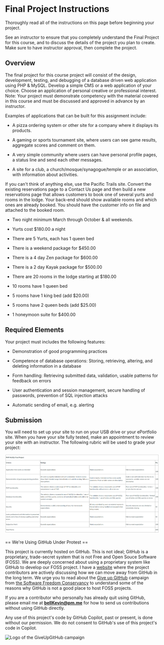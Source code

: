 # Final Project Instructions

Thoroughly read all of the instructions on this page before beginning your project.

See an instructor to ensure that you completely understand the Final Project for this course, and to discuss the details of the project you plan to create. Make sure to have instructor approval, then complete the project.

## Overview
The final project for this course project will consist of the design, development, testing, and debugging of a database driven web application using PHP & MySQL. Develop a simple CMS or a web application of your choice. Choose an application of personal creative or professional interest. Note: Your project must demonstrate competency with the material covered in this course and must be discussed and approved in advance by an instructor.

Examples of applications that can be built for this assignment include: 

- A pizza ordering system or other site for a company where it displays its products. 

- A gaming or sports tournament site, where users can see game results, aggregate scores and comment on them.

- A very simple community where users can have personal profile pages, a status line and send each other messages.

- A site for a club, a church/mosque/synagogue/temple or an association, with information about activities.

If you can't think of anything else, use the Pacific Trails site. Convert the existing reservations page to a Contact Us page and then build a new reservations page that allows customers to book one of several yurts and rooms in the lodge. Your back-end should show available rooms and which ones are already booked. You should have the customer info on file and attached to the booked room.

- Two night minimum March through October & all weekends.

- Yurts cost $180.00 a night

- There are 5 Yurts, each has 1 queen bed

- There is a weekend package for $450.00

- There is a 4 day Zen package for $600.00

- There is a 2 day Kayak package for $500.00

- There are 20 rooms in the lodge starting at $180.00

- 10 rooms have 1 queen bed

- 5 rooms have 1 king bed (add $20.00)

- 5 rooms have 2 queen beds (add $25.00)

- 1 honeymoon suite for $400.00

## Required Elements

Your project must includes the following features:

- Demonstration of good programming practices

- Competence of database operations: Storing, retrieving, altering, and deleting information in a database

- Form handling: Retrieving submitted data, validation, usable patterns for feedback on errors

- User authentication and session management, secure handling of passwords, prevention of SQL injection attacks

- Automatic sending of email, e.g. alerting

## Submission

You will need to set up your site to run on your USB drive or your ePortfolio site. When you have your site fully tested, make an appointment to review your site with an instructor. The following rubric will be used to grade your project:

![p](https://github.com/bell-kevin/finalProjectPHP2520/blob/main/points.PNG)


== We're Using GitHub Under Protest ==

This project is currently hosted on GitHub.  This is not ideal; GitHub is a
proprietary, trade-secret system that is not Free and Open Souce Software
(FOSS).  We are deeply concerned about using a proprietary system like GitHub
to develop our FOSS project. I have a [website](https://bellKevin.me) where the
project contributors are actively discussing how we can move away from GitHub
in the long term.  We urge you to read about the [Give up GitHub](https://GiveUpGitHub.org) campaign 
from [the Software Freedom Conservancy](https://sfconservancy.org) to understand some of the reasons why GitHub is not 
a good place to host FOSS projects.

If you are a contributor who personally has already quit using GitHub, please
email me at **bellKevin@pm.me** for how to send us contributions without
using GitHub directly.

Any use of this project's code by GitHub Copilot, past or present, is done
without our permission.  We do not consent to GitHub's use of this project's
code in Copilot.

![Logo of the GiveUpGitHub campaign](https://sfconservancy.org/img/GiveUpGitHub.png)
